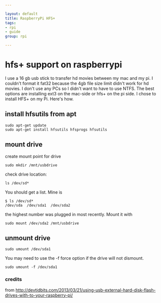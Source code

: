 ```yaml
---

layout: default
title: RaspberryPi HFS+
tags: 
- rpi
- guide
group: rpi

---
```




#	hfs+ support on raspberrypi

I use a 16 gb usb stick to transfer hd movies between my mac and my pi. I couldn't format it fat32 because the 4gb file size limit didn't work for hd movies. I don't use any PCs so I didn't want to have to use NTFS. The best options are installing ext3 on the mac-side or hfs+ on the pi side. I chose to install HFS+ on my Pi. Here's how.

## install hfsutils from apt

	sudo apt-get update
	sudo apt-get install hfsutils hfsprogs hfsutils

## mount drive

create mount point for drive

	sudo mkdir /mnt/usbdrive

check drive location:

	ls /dev/sd*

You should get a list. Mine is
	
	$ ls /dev/sd*
	/dev/sda  /dev/sda1  /dev/sda2

the highest number was plugged in most recently. Mount it with 

	sudo mount /dev/sda2 /mnt/usbdrive

## unmount drive

	sudo umount /dev/sda1

You may need to use the -f force option if the drive will not dismount.

	sudo umount -f /dev/sda1

### credits

from http://devtidbits.com/2013/03/21/using-usb-external-hard-disk-flash-drives-with-to-your-raspberry-pi/